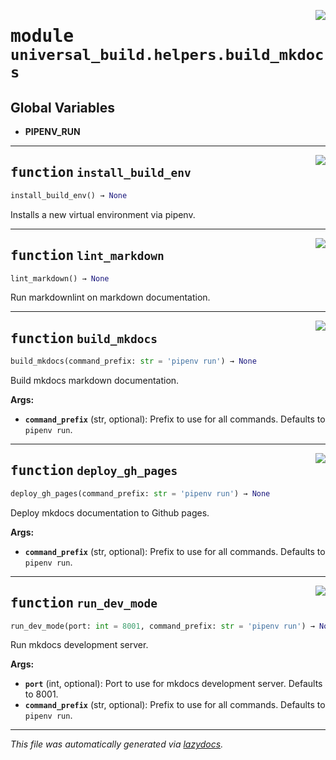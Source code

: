 <!-- markdownlint-disable -->

<a href="https://github.com/ml-tooling/universal-build/blob/main/src/universal_build/helpers/build_mkdocs.py#L0"><img align="right" style="float:right;" src="https://img.shields.io/badge/-source-cccccc?style=flat-square"></a>

# <kbd>module</kbd> `universal_build.helpers.build_mkdocs`




**Global Variables**
---------------
- **PIPENV_RUN**

---

<a href="https://github.com/ml-tooling/universal-build/blob/main/src/universal_build/helpers/build_mkdocs.py#L9"><img align="right" style="float:right;" src="https://img.shields.io/badge/-source-cccccc?style=flat-square"></a>

## <kbd>function</kbd> `install_build_env`

```python
install_build_env() → None
```

Installs a new virtual environment via pipenv. 


---

<a href="https://github.com/ml-tooling/universal-build/blob/main/src/universal_build/helpers/build_mkdocs.py#L18"><img align="right" style="float:right;" src="https://img.shields.io/badge/-source-cccccc?style=flat-square"></a>

## <kbd>function</kbd> `lint_markdown`

```python
lint_markdown() → None
```

Run markdownlint on markdown documentation. 


---

<a href="https://github.com/ml-tooling/universal-build/blob/main/src/universal_build/helpers/build_mkdocs.py#L29"><img align="right" style="float:right;" src="https://img.shields.io/badge/-source-cccccc?style=flat-square"></a>

## <kbd>function</kbd> `build_mkdocs`

```python
build_mkdocs(command_prefix: str = 'pipenv run') → None
```

Build mkdocs markdown documentation. 



**Args:**
 
 - <b>`command_prefix`</b> (str, optional):  Prefix to use for all commands. Defaults to `pipenv run`. 


---

<a href="https://github.com/ml-tooling/universal-build/blob/main/src/universal_build/helpers/build_mkdocs.py#L38"><img align="right" style="float:right;" src="https://img.shields.io/badge/-source-cccccc?style=flat-square"></a>

## <kbd>function</kbd> `deploy_gh_pages`

```python
deploy_gh_pages(command_prefix: str = 'pipenv run') → None
```

Deploy mkdocs documentation to Github pages. 



**Args:**
 
 - <b>`command_prefix`</b> (str, optional):  Prefix to use for all commands. Defaults to `pipenv run`. 


---

<a href="https://github.com/ml-tooling/universal-build/blob/main/src/universal_build/helpers/build_mkdocs.py#L50"><img align="right" style="float:right;" src="https://img.shields.io/badge/-source-cccccc?style=flat-square"></a>

## <kbd>function</kbd> `run_dev_mode`

```python
run_dev_mode(port: int = 8001, command_prefix: str = 'pipenv run') → None
```

Run mkdocs development server. 



**Args:**
 
 - <b>`port`</b> (int, optional):  Port to use for mkdocs development server. Defaults to 8001. 
 - <b>`command_prefix`</b> (str, optional):  Prefix to use for all commands. Defaults to `pipenv run`. 




---

_This file was automatically generated via [lazydocs](https://github.com/ml-tooling/lazydocs)._
